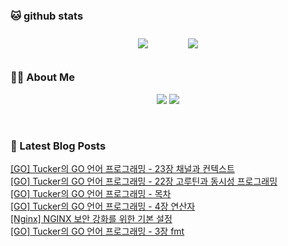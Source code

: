
###  🐱 github stats  

<div id="main" align="center">
    <img src="https://github-readme-stats.vercel.app/api?username=peterica&count_private=true&show_icons=true&theme=radical"
        style="height: auto; margin-left: 20px; margin-right: 20px; padding: 10px;"/>
    <img src="https://github-readme-stats.vercel.app/api/top-langs/?username=peterica&layout=compact"   
        style="height: auto; margin-left: 20px; margin-right: 20px; padding: 10px;"/>
</div>

###  💁‍♀️ About Me  
<p align="center">
    <a href="https://peterica.tistory.com/"><img src="https://img.shields.io/badge/Blog-FF5722?style=flat-square&logo=Blogger&logoColor=white"/></a>
    <a href="mailto:ilovefran.ofm@gmail.com"><img src="https://img.shields.io/badge/Gmail-d14836?style=flat-square&logo=Gmail&logoColor=white&link=ilovefran.ofm@gmail.com"/></a>
</p>

<br>

### 📕 Latest Blog Posts   

<a href ="https://peterica.tistory.com/910"> [GO] Tucker의 GO 언어 프로그래밍 - 23장 채널과 컨텍스트 </a> <br>
<a href ="https://peterica.tistory.com/909"> [GO] Tucker의 GO 언어 프로그래밍 - 22장 고루틴과 동시성 프로그래밍 </a> <br>
<a href ="https://peterica.tistory.com/908"> [GO] Tucker의 GO 언어 프로그래밍 - 목차 </a> <br>
<a href ="https://peterica.tistory.com/905"> [GO] Tucker의 GO 언어 프로그래밍 - 4장 연산자 </a> <br>
<a href ="https://peterica.tistory.com/904"> [Nginx] NGINX 보안 강화를 위한 기본 설정 </a> <br>
<a href ="https://peterica.tistory.com/900"> [GO] Tucker의 GO 언어 프로그래밍 - 3장 fmt </a> <br>
